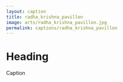```yaml
---
layout: caption
title: radha_krishna_pavillon
image: arts/radha_krishna_pavillon.jpg
permalink: captions/radha_krishna_pavillon
---
```

# Heading
Caption
